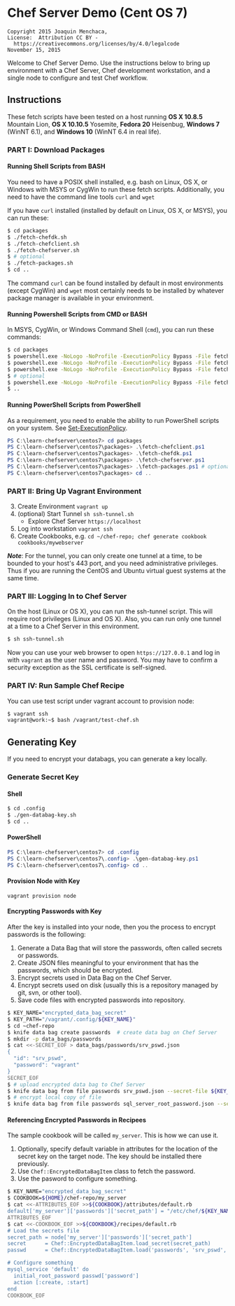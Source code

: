 # **Chef Server Demo (Cent OS 7)**
    Copyright 2015 Joaquin Menchaca,
    License:  Attribution CC BY -
      https://creativecommons.org/licenses/by/4.0/legalcode
    November 15, 2015

Welcome to Chef Server Demo.  Use the instructions below to bring up environment with a Chef Server, Chef development workstation, and a single node to configure and test Chef workflow.
## **Instructions**

These fetch scripts have been tested on a host running **OS X 10.8.5** Mountain Lion, **OS X 10.10.5** Yosemite, **Fedora 20** Heisenbug, **Windows 7** (WinNT 6.1), and **Windows 10** (WinNT 6.4 in real life).

### **PART I: Download Packages**

#### **Running Shell Scripts from BASH**

You need to have a POSIX shell installed, e.g. bash on Linux, OS X, or Windows with MSYS or CygWin to run these fetch scripts.  Additionally, you need to have the command line tools `curl` and `wget`

If you have `curl` installed (installed by default on Linux, OS X, or MSYS), you can run these:

```bash
$ cd packages
$ ./fetch-chefdk.sh
$ ./fetch-chefclient.sh
$ ./fetch-chefserver.sh
$ # optional
$ ./fetch-packages.sh
$ cd ..
```

The command `curl` can be found installed by default in most environments (except CygWin) and `wget` most certainly needs to be installed by whatever package manager is available in your environment.

#### **Running Powershell Scripts from CMD or BASH**

In MSYS, CygWin, or Windows Command Shell (`cmd`), you can run these commands:

```bash
$ cd packages
$ powershell.exe -NoLogo -NoProfile -ExecutionPolicy Bypass -File fetch-chefdk
$ powershell.exe -NoLogo -NoProfile -ExecutionPolicy Bypass -File fetch-chefclient
$ powershell.exe -NoLogo -NoProfile -ExecutionPolicy Bypass -File fetch-chefserver.sh
$ # optional
$ powershell.exe -NoLogo -NoProfile -ExecutionPolicy Bypass -File fetch-packages.sh
$ ..
```

#### **Running PowerShell Scripts from PowerShell**

As a requirement, you need to enable the ability to run PowerShell scripts on your system.  See [Set-ExecutionPolicy](https://technet.microsoft.com/en-us/library/hh849812.aspx).  
```powershell
PS C:\learn-chefserver\centos7> cd packages
PS C:\learn-chefserver\centos7\packages> .\fetch-chefclient.ps1
PS C:\learn-chefserver\centos7\packages> .\fetch-chefdk.ps1
PS C:\learn-chefserver\centos7\packages> .\fetch-chefserver.ps1
PS C:\learn-chefserver\centos7\packages> .\fetch-packages.ps1 # optional
PS C:\learn-chefserver\centos7\packages> cd ..
```

### **PART II: Bring Up Vagrant Environment**

3. Create Environment `vagrant up`
4. (optional) Start Tunnel `sh ssh-tunnel.sh`
   - Explore Chef Server `https://localhost`
5. Log into workstation `vagrant ssh`
6. Create Cookbooks, e.g. `cd ~/chef-repo; chef generate cookbook cookbooks/mywebserver`

***Note***: For the tunnel, you can only create one tunnel at a time, to be bounded to your host's 443 port, and you need administrative privileges.  Thus if you are running the CentOS and Ubuntu virtual guest systems at the same time.

### **PART III: Logging In to Chef Server**

On the host (Linux or OS X), you can run the ssh-tunnel script.  This will require root privileges (Linux and OS X).  Also, you can run only one tunnel at a time to a Chef Server in this environment.

```bash
$ sh ssh-tunnel.sh
```

Now you can use your web browser to open `https://127.0.0.1` and log in with `vagrant` as the user name and password.  You may have to confirm a security exception as the SSL certificate is self-signed.

### **PART IV: Run Sample Chef Recipe**

You can use test script under vagrant account to provision node:

```bash
$ vagrant ssh
vagrant@work:~$ bash /vagrant/test-chef.sh
```
## **Generating Key**

If you need to encrypt your databags, you can generate a key locally.

### **Generate Secret Key**

#### **Shell**

```bash
$ cd .config
$ ./gen-databag-key.sh
$ cd ..
```

#### **PowerShell**

```powershell
PS C:\learn-chefserver\centos7> cd .config
PS C:\learn-chefserver\centos7\.config> .\gen-databag-key.ps1
PS C:\learn-chefserver\centos7\.config> cd ..
```

#### **Provision Node with Key**

```
vagrant provision node
```

#### **Encrypting Passwords with Key**

After the key is installed into your node, then you the process to encrypt passwords is the following:

1. Generate a Data Bag that will store the passwords, often called secrets or passwords.
2. Create JSON files meaningful to your environment that has the passwords, which should be encrypted.
3. Encrypt secrets used in Data Bag on the Chef Server.
4. Encrypt secrets used on disk (usually this is a repository managed by git, svn, or other tool).
5. Save code files with encrypted passwords into repository.

```bash
$ KEY_NAME="encrypted_data_bag_secret"
$ KEY_PATH="/vagrant/.config/${KEY_NAME}"
$ cd ~chef-repo
$ knife data bag create passwords  # create data bag on Chef Server
$ mkdir -p data_bags/passwords
$ cat <<-SECRET_EOF > data_bags/passwords/srv_pswd.json
{
  "id": "srv_pswd",
  "password": "vagrant"
}
SECRET_EOF
$ # upload encrypted data bag to Chef Server
$ knife data bag from file passwords srv_pswd.json --secret-file ${KEY_PATH}
$ # encrypt local copy of file
$ knife data bag from file passwords sql_server_root_password.json --secret-file ${KEY_PATH} --local-mode
```

#### **Referencing Encrypted Passwords in Recipees**

The sample cookbook will be called `my_server`.  This is how we can use it.

1. Optionally, specify default variable in attributes for the location of the secret key on the target node.  The key should be installed there previously.
2. Use `Chef::EncryptedDataBagItem` class to fetch the password.
3. Use the pasword to configure something.

```bash
$ KEY_NAME="encrypted_data_bag_secret"
$ COOKBOOK=${HOME}/chef-repo/my_server
$ cat <<-ATTRIBUTES_EOF >>${COOKBOOK}/attributes/default.rb
default['my_server']['passwords']['secret_path'] = "/etc/chef/${KEY_NAME}"
ATTRIBUTES_EOF
$ cat <<-COOKBOOK_EOF >>${COOKBOOK}/recipes/default.rb
# Load the secrets file
secret_path = node['my_server']['passwords']['secret_path']
secret      = Chef::EncryptedDataBagItem.load_secret(secret_path)
passwd      = Chef::EncryptedDataBagItem.load('passwords', 'srv_pswd', secret)

# Configure something
mysql_service 'default' do
  initial_root_password passwd['password']
  action [:create, :start]
end
COOKBOOK_EOF
```
